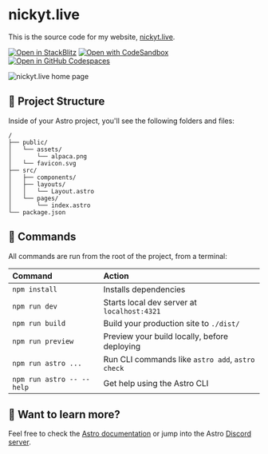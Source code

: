 # nickyt.live

This is the source code for my website, [nickyt.live](https://nickyt.live).

[![Open in StackBlitz](https://developer.stackblitz.com/img/open_in_stackblitz.svg)](https://stackblitz.com/github/nickytonline/nickyt.live)
[![Open with CodeSandbox](https://assets.codesandbox.io/github/button-edit-lime.svg)](https://codesandbox.io/p/sandbox/github/nickytonline/nickyt.live)
[![Open in GitHub Codespaces](https://github.com/codespaces/badge.svg)](https://codespaces.new/nickytonline/nickyt.live)

![nickyt.live home page](nickyt-live.png)

## 🚀 Project Structure

Inside of your Astro project, you'll see the following folders and files:

```text
/
├── public/
│   └── assets/
│       └── alpaca.png
│   └── favicon.svg
├── src/
│   ├── components/
│   ├── layouts/
│   │   └── Layout.astro
│   └── pages/
│       └── index.astro
└── package.json
```

## 🧞 Commands

All commands are run from the root of the project, from a terminal:

| Command                   | Action                                           |
| :------------------------ | :----------------------------------------------- |
| `npm install`             | Installs dependencies                            |
| `npm run dev`             | Starts local dev server at `localhost:4321`      |
| `npm run build`           | Build your production site to `./dist/`          |
| `npm run preview`         | Preview your build locally, before deploying     |
| `npm run astro ...`       | Run CLI commands like `astro add`, `astro check` |
| `npm run astro -- --help` | Get help using the Astro CLI                     |

## 👀 Want to learn more?

Feel free to check the [Astro documentation](https://docs.astro.build) or jump
into the Astro [Discord server](https://astro.build/chat).
